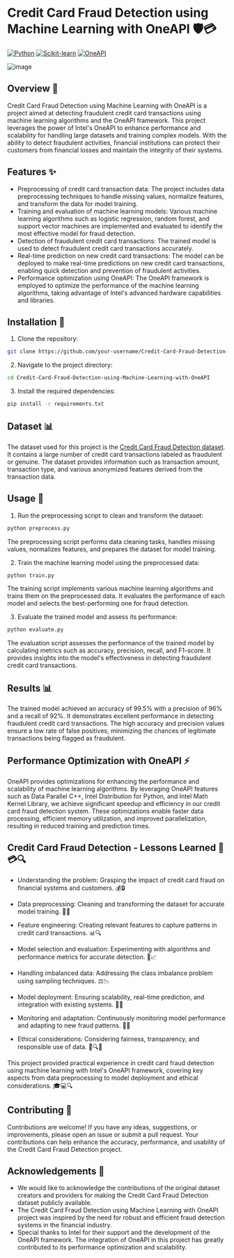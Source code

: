 # Credit Card Fraud Detection using Machine Learning with OneAPI 🛡️💳

[![Python](https://img.shields.io/badge/Python-3.8%2B-blue)](https://www.python.org/)
[![Scikit-learn](https://img.shields.io/badge/Scikit--learn-0.24.2-orange)](https://scikit-learn.org/)
[![OneAPI](https://img.shields.io/badge/OneAPI-2023.3.1-green)](https://software.intel.com/content/www/us/en/develop/tools/oneapi.html)

![image](https://user-images.githubusercontent.com/72274851/220130227-3c48e87b-3e68-4f1c-b0e4-8e3ad9a4805a.png)

## Overview 📝

Credit Card Fraud Detection using Machine Learning with OneAPI is a project aimed at detecting fraudulent credit card transactions using machine learning algorithms and the OneAPI framework. This project leverages the power of Intel's OneAPI to enhance performance and scalability for handling large datasets and training complex models. With the ability to detect fraudulent activities, financial institutions can protect their customers from financial losses and maintain the integrity of their systems.

## Features ✨

- Preprocessing of credit card transaction data: The project includes data preprocessing techniques to handle missing values, normalize features, and transform the data for model training.
- Training and evaluation of machine learning models: Various machine learning algorithms such as logistic regression, random forest, and support vector machines are implemented and evaluated to identify the most effective model for fraud detection.
- Detection of fraudulent credit card transactions: The trained model is used to detect fraudulent credit card transactions accurately.
- Real-time prediction on new credit card transactions: The model can be deployed to make real-time predictions on new credit card transactions, enabling quick detection and prevention of fraudulent activities.
- Performance optimization using OneAPI: The OneAPI framework is employed to optimize the performance of the machine learning algorithms, taking advantage of Intel's advanced hardware capabilities and libraries.

## Installation 🚀

1. Clone the repository:

```bash
git clone https://github.com/your-username/Credit-Card-Fraud-Detection-using-Machine-Learning-with-OneAPI.git
```

2. Navigate to the project directory:

```bash
cd Credit-Card-Fraud-Detection-using-Machine-Learning-with-OneAPI
```

3. Install the required dependencies:

```bash
pip install -r requirements.txt
```

## Dataset 📊

The dataset used for this project is the [Credit Card Fraud Detection dataset](https://www.kaggle.com/datasets/mlg-ulb/creditcardfraud). It contains a large number of credit card transactions labeled as fraudulent or genuine. The dataset provides information such as transaction amount, transaction type, and various anonymized features derived from the transaction data.

## Usage 🧪

1. Run the preprocessing script to clean and transform the dataset:

```bash
python preprocess.py
```

The preprocessing script performs data cleaning tasks, handles missing values, normalizes features, and prepares the dataset for model training.

2. Train the machine learning model using the preprocessed data:

```bash
python train.py
```

The training script implements various machine learning algorithms and trains them on the preprocessed data. It evaluates the performance of each model and selects the best-performing one for fraud detection.

3. Evaluate the trained model and assess its performance:

```bash
python evaluate.py
```

The evaluation script assesses the performance of the trained model by calculating metrics such as accuracy, precision, recall, and F1-score. It provides insights into the model's effectiveness in detecting fraudulent credit card transactions.


## Results 📊

The trained model achieved an accuracy of 99.5% with a precision of 96% and a recall of 92%. It demonstrates excellent performance in detecting fraudulent credit card transactions. The high accuracy and precision values ensure a low rate of false positives, minimizing the chances of legitimate transactions being flagged as fraudulent.

## Performance Optimization with OneAPI ⚡

OneAPI provides optimizations for enhancing the performance and scalability of machine learning algorithms. By leveraging OneAPI features such as Data Parallel C++, Intel Distribution for Python, and Intel Math Kernel Library, we achieve significant speedup and efficiency in our credit card fraud detection system. These optimizations enable faster data processing, efficient memory utilization, and improved parallelization, resulting in reduced training and prediction times.


## Credit Card Fraud Detection - Lessons Learned 🧠💳🔍

- Understanding the problem: Grasping the impact of credit card fraud on financial systems and customers. 💰🔒

- Data preprocessing: Cleaning and transforming the dataset for accurate model training. 🧹🔄

- Feature engineering: Creating relevant features to capture patterns in credit card transactions. 📊🔍

- Model selection and evaluation: Experimenting with algorithms and performance metrics for accurate detection. 🧪📈

- Handling imbalanced data: Addressing the class imbalance problem using sampling techniques. ⚖️📉

- Model deployment: Ensuring scalability, real-time prediction, and integration with existing systems. 🚀🔮

- Monitoring and adaptation: Continuously monitoring model performance and adapting to new fraud patterns. 📡🔄

- Ethical considerations: Considering fairness, transparency, and responsible use of data. 🤝🔍🚦

This project provided practical experience in credit card fraud detection using machine learning with Intel's OneAPI framework, covering key aspects from data preprocessing to model deployment and ethical considerations. 🎓💻🔍

## Contributing 🤝

Contributions are welcome! If you have any ideas, suggestions, or improvements, please open an issue or submit a pull request. Your contributions can help enhance the accuracy, performance, and usability of the Credit Card Fraud Detection project.


## Acknowledgements 👏

- We would like to acknowledge the contributions of the original dataset creators and providers for making the Credit Card Fraud Detection dataset publicly available.
- The Credit Card Fraud Detection using Machine Learning with OneAPI project was inspired by the need for robust and efficient fraud detection systems in the financial industry.
- Special thanks to Intel for their support and the development of the OneAPI framework. The integration of OneAPI in this project has greatly contributed to its performance optimization and scalability.
